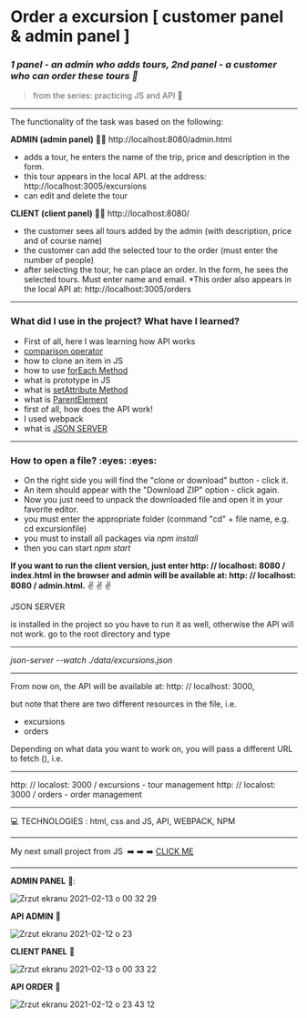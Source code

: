 

<h1> Order a excursion [ customer panel & admin panel ] </h1>

*<h3>1 panel - an admin who adds tours, 2nd panel - a customer who can order these tours :blue_book:</h3>*

>from the series: practicing JS and API  :muscle:

----

The functionality of the task was based on the following:

**ADMIN (admin panel)** :sassy_man:
http://localhost:8080/admin.html

* adds a tour,  he enters the name of the trip, price and description in the form.
* this tour appears in the local API. at the address: http://localhost:3005/excursions
* can edit and delete the tour

**CLIENT (client panel)** :sassy_woman:
http://localhost:8080/

* the customer sees all tours added by the admin (with description, price and of course name)
* the customer can add the selected tour to the order (must enter the number of people)
* after selecting the tour, he can place an order. In the form, he sees the selected tours. Must enter name and email.
*This order also appears in the local API at: http://localhost:3005/orders


-------

<h3>What did I use in the project? What have I learned?</h3>

* First of all, here I was learning how API works
* [comparison operator](https://developer.mozilla.org/en-US/docs/Web/JavaScript/Reference/Operators/Strict_equality)
* how to clone an item in JS
* how to use [forEach Method](https://www.w3schools.com/jsref/jsref_foreach.asp)
* what is prototype in JS
* what is [setAttribute Method](https://www.w3schools.com/jsref/met_element_setattribute.asp)
* what is [ParentElement](https://developer.mozilla.org/en-US/docs/Web/API/Node/parentElement)
* first of all, how does the API work!
* I used webpack
* what is [JSON SERVER](https://www.npmjs.com/package/json-server)


-----
<h3>How to open a file? :eyes:  :eyes: </h3>

* On the right side you will find the "clone or download" button - click it.
* An item should appear with the "Download ZIP" option - click again.
* Now you just need to unpack the downloaded file and open it in your favorite editor.
* you must enter the appropriate folder (command "cd" + file name, e.g. cd excursionfile)
* you must to install all packages via  *npm install*
* then you can start *npm start*


**If you want to run the client version, just enter 
http: // localhost: 8080 / index.html in the browser 
and admin will be available at: http: // localhost: 8080 / admin.html.** 	:v:	 :v: 	:v:

JSON SERVER

is installed in the project so you have to run it as well, otherwise the API will not work.
go to the root directory and type

----

*json-server --watch ./data/excursions.json*

----

From now on, the API will be available at: http: // localhost: 3000, 

but note that there are two different resources in the file, i.e.

* excursions
* orders

Depending on what data you want to work on, you will pass a different URL to fetch (), i.e.

----

http: // localost: 3000 / excursions - tour management
http: // localost: 3000 / orders - order management

-----



:computer: TECHNOLOGIES : html, css and JS, API, WEBPACK, NPM


----

My next small project from JS   :arrow_right: :arrow_right: :arrow_right: [CLICK ME ](https://github.com/martynakil/-testing-SDK-for-GitHub-API)




----


**ADMIN PANEL**  :eyes::

![Zrzut ekranu 2021-02-13 o 00 32 29](https://user-images.githubusercontent.com/59742201/107833267-02d3ff00-6d93-11eb-9442-8f63f70e1fb7.png)



**API ADMIN**  :eyes:

![Zrzut ekranu 2021-02-12 o 23](https://user-images.githubusercontent.com/59742201/107832859-d2d82c00-6d91-11eb-8354-51d111aef4f1.png)



**CLIENT PANEL**  :eyes:


![Zrzut ekranu 2021-02-13 o 00 33 22](https://user-images.githubusercontent.com/59742201/107833296-154e3880-6d93-11eb-8883-d2b3275204b4.png)




**API ORDER**  :eyes:

![Zrzut ekranu 2021-02-12 o 23 43 12](https://user-images.githubusercontent.com/59742201/107832963-1d59a880-6d92-11eb-806d-31dc697a98d7.png)
